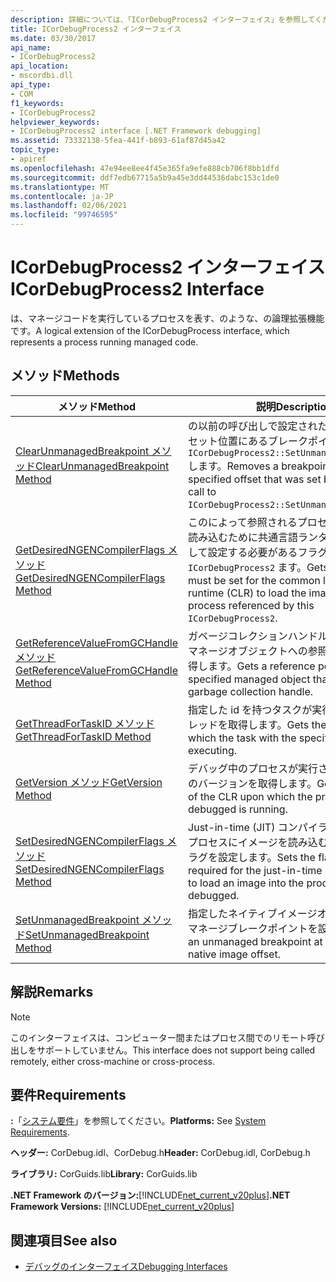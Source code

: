 ```yaml
---
description: 詳細については、「ICorDebugProcess2 インターフェイス」を参照してください。
title: ICorDebugProcess2 インターフェイス
ms.date: 03/30/2017
api_name:
- ICorDebugProcess2
api_location:
- mscordbi.dll
api_type:
- COM
f1_keywords:
- ICorDebugProcess2
helpviewer_keywords:
- ICorDebugProcess2 interface [.NET Framework debugging]
ms.assetid: 73332138-5fea-441f-b893-61af87d45a42
topic_type:
- apiref
ms.openlocfilehash: 47e94ee8ee4f45e365fa9efe888cb706f8bb1dfd
ms.sourcegitcommit: ddf7edb67715a5b9a45e3dd44536dabc153c1de0
ms.translationtype: MT
ms.contentlocale: ja-JP
ms.lasthandoff: 02/06/2021
ms.locfileid: "99746595"
---
```

# <a name="icordebugprocess2-interface"></a><span data-ttu-id="5ed16-103">ICorDebugProcess2 インターフェイス</span><span class="sxs-lookup"><span data-stu-id="5ed16-103">ICorDebugProcess2 Interface</span></span>

<span data-ttu-id="5ed16-104">は、マネージコードを実行しているプロセスを表す、のような、の論理拡張機能です。</span><span class="sxs-lookup"><span data-stu-id="5ed16-104">A logical extension of the ICorDebugProcess interface, which represents a process running managed code.</span></span>  
  
## <a name="methods"></a><span data-ttu-id="5ed16-105">メソッド</span><span class="sxs-lookup"><span data-stu-id="5ed16-105">Methods</span></span>  
  
|<span data-ttu-id="5ed16-106">メソッド</span><span class="sxs-lookup"><span data-stu-id="5ed16-106">Method</span></span>|<span data-ttu-id="5ed16-107">説明</span><span class="sxs-lookup"><span data-stu-id="5ed16-107">Description</span></span>|  
|------------|-----------------|  
|[<span data-ttu-id="5ed16-108">ClearUnmanagedBreakpoint メソッド</span><span class="sxs-lookup"><span data-stu-id="5ed16-108">ClearUnmanagedBreakpoint Method</span></span>](icordebugprocess2-clearunmanagedbreakpoint-method.md)|<span data-ttu-id="5ed16-109">の以前の呼び出しで設定された、指定したオフセット位置にあるブレークポイントを削除 `ICorDebugProcess2::SetUnmanagedBreakpoint` します。</span><span class="sxs-lookup"><span data-stu-id="5ed16-109">Removes a breakpoint at the specified offset that was set by an earlier call to `ICorDebugProcess2::SetUnmanagedBreakpoint`.</span></span>|  
|[<span data-ttu-id="5ed16-110">GetDesiredNGENCompilerFlags メソッド</span><span class="sxs-lookup"><span data-stu-id="5ed16-110">GetDesiredNGENCompilerFlags Method</span></span>](icordebugprocess2-getdesiredngencompilerflags-method.md)|<span data-ttu-id="5ed16-111">このによって参照されるプロセスにイメージを読み込むために共通言語ランタイム (CLR) に対して設定する必要があるフラグを取得し `ICorDebugProcess2` ます。</span><span class="sxs-lookup"><span data-stu-id="5ed16-111">Gets the flags that must be set for the common language runtime (CLR) to load the image into the process referenced by this `ICorDebugProcess2`.</span></span>|  
|[<span data-ttu-id="5ed16-112">GetReferenceValueFromGCHandle メソッド</span><span class="sxs-lookup"><span data-stu-id="5ed16-112">GetReferenceValueFromGCHandle Method</span></span>](icordebugprocess2-getreferencevaluefromgchandle-method.md)|<span data-ttu-id="5ed16-113">ガベージコレクションハンドルを持つ指定したマネージオブジェクトへの参照ポインターを取得します。</span><span class="sxs-lookup"><span data-stu-id="5ed16-113">Gets a reference pointer to the specified managed object that has a garbage collection handle.</span></span>|  
|[<span data-ttu-id="5ed16-114">GetThreadForTaskID メソッド</span><span class="sxs-lookup"><span data-stu-id="5ed16-114">GetThreadForTaskID Method</span></span>](icordebugprocess2-getthreadfortaskid-method.md)|<span data-ttu-id="5ed16-115">指定した id を持つタスクが実行されているスレッドを取得します。</span><span class="sxs-lookup"><span data-stu-id="5ed16-115">Gets the thread upon which the task with the specified identifier is executing.</span></span>|  
|[<span data-ttu-id="5ed16-116">GetVersion メソッド</span><span class="sxs-lookup"><span data-stu-id="5ed16-116">GetVersion Method</span></span>](icordebugprocess2-getversion-method.md)|<span data-ttu-id="5ed16-117">デバッグ中のプロセスが実行されている CLR のバージョンを取得します。</span><span class="sxs-lookup"><span data-stu-id="5ed16-117">Gets the version of the CLR upon which the process being debugged is running.</span></span>|  
|[<span data-ttu-id="5ed16-118">SetDesiredNGENCompilerFlags メソッド</span><span class="sxs-lookup"><span data-stu-id="5ed16-118">SetDesiredNGENCompilerFlags Method</span></span>](icordebugprocess2-setdesiredngencompilerflags-method.md)|<span data-ttu-id="5ed16-119">Just-in-time (JIT) コンパイラがデバッグ中のプロセスにイメージを読み込むために必要なフラグを設定します。</span><span class="sxs-lookup"><span data-stu-id="5ed16-119">Sets the flags that are required for the just-in-time (JIT) compiler to load an image into the process being debugged.</span></span>|  
|[<span data-ttu-id="5ed16-120">SetUnmanagedBreakpoint メソッド</span><span class="sxs-lookup"><span data-stu-id="5ed16-120">SetUnmanagedBreakpoint Method</span></span>](icordebugprocess2-setunmanagedbreakpoint-method.md)|<span data-ttu-id="5ed16-121">指定したネイティブイメージオフセットにアンマネージブレークポイントを設定します。</span><span class="sxs-lookup"><span data-stu-id="5ed16-121">Sets an unmanaged breakpoint at the specified native image offset.</span></span>|  
  
## <a name="remarks"></a><span data-ttu-id="5ed16-122">解説</span><span class="sxs-lookup"><span data-stu-id="5ed16-122">Remarks</span></span>  
  
> [!NOTE]
> <span data-ttu-id="5ed16-123">このインターフェイスは、コンピューター間またはプロセス間でのリモート呼び出しをサポートしていません。</span><span class="sxs-lookup"><span data-stu-id="5ed16-123">This interface does not support being called remotely, either cross-machine or cross-process.</span></span>  
  
## <a name="requirements"></a><span data-ttu-id="5ed16-124">要件</span><span class="sxs-lookup"><span data-stu-id="5ed16-124">Requirements</span></span>  

 <span data-ttu-id="5ed16-125">**:**「[システム要件](../../get-started/system-requirements.md)」を参照してください。</span><span class="sxs-lookup"><span data-stu-id="5ed16-125">**Platforms:** See [System Requirements](../../get-started/system-requirements.md).</span></span>  
  
 <span data-ttu-id="5ed16-126">**ヘッダー:** CorDebug.idl、CorDebug.h</span><span class="sxs-lookup"><span data-stu-id="5ed16-126">**Header:** CorDebug.idl, CorDebug.h</span></span>  
  
 <span data-ttu-id="5ed16-127">**ライブラリ:** CorGuids.lib</span><span class="sxs-lookup"><span data-stu-id="5ed16-127">**Library:** CorGuids.lib</span></span>  
  
 <span data-ttu-id="5ed16-128">**.NET Framework のバージョン:**[!INCLUDE[net_current_v20plus](../../../../includes/net-current-v20plus-md.md)]</span><span class="sxs-lookup"><span data-stu-id="5ed16-128">**.NET Framework Versions:** [!INCLUDE[net_current_v20plus](../../../../includes/net-current-v20plus-md.md)]</span></span>  
  
## <a name="see-also"></a><span data-ttu-id="5ed16-129">関連項目</span><span class="sxs-lookup"><span data-stu-id="5ed16-129">See also</span></span>

- [<span data-ttu-id="5ed16-130">デバッグのインターフェイス</span><span class="sxs-lookup"><span data-stu-id="5ed16-130">Debugging Interfaces</span></span>](debugging-interfaces.md)
